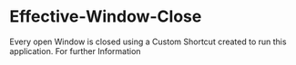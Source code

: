 # Effective-Window-Close
Every open Window is closed using a Custom Shortcut created to run this application. For further Information
